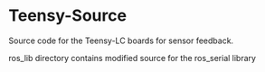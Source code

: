 # Teensy-Source
Source code for the Teensy-LC boards for sensor feedback.

ros_lib directory contains modified source for the ros_serial library
